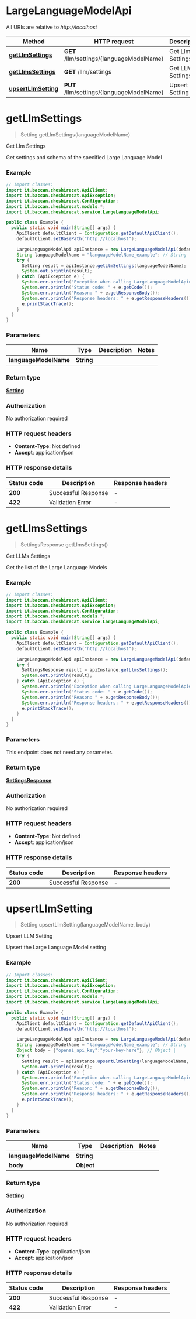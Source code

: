 # LargeLanguageModelApi

All URIs are relative to *http://localhost*

| Method | HTTP request | Description |
|------------- | ------------- | -------------|
| [**getLlmSettings**](LargeLanguageModelApi.md#getLlmSettings) | **GET** /llm/settings/{languageModelName} | Get Llm Settings |
| [**getLlmsSettings**](LargeLanguageModelApi.md#getLlmsSettings) | **GET** /llm/settings | Get LLMs Settings |
| [**upsertLlmSetting**](LargeLanguageModelApi.md#upsertLlmSetting) | **PUT** /llm/settings/{languageModelName} | Upsert LLM Setting |


<a id="getLlmSettings"></a>
# **getLlmSettings**
> Setting getLlmSettings(languageModelName)

Get Llm Settings

Get settings and schema of the specified Large Language Model

### Example
```java
// Import classes:
import it.baccan.cheshirecat.ApiClient;
import it.baccan.cheshirecat.ApiException;
import it.baccan.cheshirecat.Configuration;
import it.baccan.cheshirecat.models.*;
import it.baccan.cheshirecat.service.LargeLanguageModelApi;

public class Example {
  public static void main(String[] args) {
    ApiClient defaultClient = Configuration.getDefaultApiClient();
    defaultClient.setBasePath("http://localhost");

    LargeLanguageModelApi apiInstance = new LargeLanguageModelApi(defaultClient);
    String languageModelName = "languageModelName_example"; // String | 
    try {
      Setting result = apiInstance.getLlmSettings(languageModelName);
      System.out.println(result);
    } catch (ApiException e) {
      System.err.println("Exception when calling LargeLanguageModelApi#getLlmSettings");
      System.err.println("Status code: " + e.getCode());
      System.err.println("Reason: " + e.getResponseBody());
      System.err.println("Response headers: " + e.getResponseHeaders());
      e.printStackTrace();
    }
  }
}
```

### Parameters

| Name | Type | Description  | Notes |
|------------- | ------------- | ------------- | -------------|
| **languageModelName** | **String**|  | |

### Return type

[**Setting**](Setting.md)

### Authorization

No authorization required

### HTTP request headers

 - **Content-Type**: Not defined
 - **Accept**: application/json

### HTTP response details
| Status code | Description | Response headers |
|-------------|-------------|------------------|
| **200** | Successful Response |  -  |
| **422** | Validation Error |  -  |

<a id="getLlmsSettings"></a>
# **getLlmsSettings**
> SettingsResponse getLlmsSettings()

Get LLMs Settings

Get the list of the Large Language Models

### Example
```java
// Import classes:
import it.baccan.cheshirecat.ApiClient;
import it.baccan.cheshirecat.ApiException;
import it.baccan.cheshirecat.Configuration;
import it.baccan.cheshirecat.models.*;
import it.baccan.cheshirecat.service.LargeLanguageModelApi;

public class Example {
  public static void main(String[] args) {
    ApiClient defaultClient = Configuration.getDefaultApiClient();
    defaultClient.setBasePath("http://localhost");

    LargeLanguageModelApi apiInstance = new LargeLanguageModelApi(defaultClient);
    try {
      SettingsResponse result = apiInstance.getLlmsSettings();
      System.out.println(result);
    } catch (ApiException e) {
      System.err.println("Exception when calling LargeLanguageModelApi#getLlmsSettings");
      System.err.println("Status code: " + e.getCode());
      System.err.println("Reason: " + e.getResponseBody());
      System.err.println("Response headers: " + e.getResponseHeaders());
      e.printStackTrace();
    }
  }
}
```

### Parameters
This endpoint does not need any parameter.

### Return type

[**SettingsResponse**](SettingsResponse.md)

### Authorization

No authorization required

### HTTP request headers

 - **Content-Type**: Not defined
 - **Accept**: application/json

### HTTP response details
| Status code | Description | Response headers |
|-------------|-------------|------------------|
| **200** | Successful Response |  -  |

<a id="upsertLlmSetting"></a>
# **upsertLlmSetting**
> Setting upsertLlmSetting(languageModelName, body)

Upsert LLM Setting

Upsert the Large Language Model setting

### Example
```java
// Import classes:
import it.baccan.cheshirecat.ApiClient;
import it.baccan.cheshirecat.ApiException;
import it.baccan.cheshirecat.Configuration;
import it.baccan.cheshirecat.models.*;
import it.baccan.cheshirecat.service.LargeLanguageModelApi;

public class Example {
  public static void main(String[] args) {
    ApiClient defaultClient = Configuration.getDefaultApiClient();
    defaultClient.setBasePath("http://localhost");

    LargeLanguageModelApi apiInstance = new LargeLanguageModelApi(defaultClient);
    String languageModelName = "languageModelName_example"; // String | 
    Object body = {"openai_api_key":"your-key-here"}; // Object | 
    try {
      Setting result = apiInstance.upsertLlmSetting(languageModelName, body);
      System.out.println(result);
    } catch (ApiException e) {
      System.err.println("Exception when calling LargeLanguageModelApi#upsertLlmSetting");
      System.err.println("Status code: " + e.getCode());
      System.err.println("Reason: " + e.getResponseBody());
      System.err.println("Response headers: " + e.getResponseHeaders());
      e.printStackTrace();
    }
  }
}
```

### Parameters

| Name | Type | Description  | Notes |
|------------- | ------------- | ------------- | -------------|
| **languageModelName** | **String**|  | |
| **body** | **Object**|  | |

### Return type

[**Setting**](Setting.md)

### Authorization

No authorization required

### HTTP request headers

 - **Content-Type**: application/json
 - **Accept**: application/json

### HTTP response details
| Status code | Description | Response headers |
|-------------|-------------|------------------|
| **200** | Successful Response |  -  |
| **422** | Validation Error |  -  |

